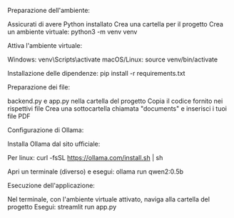 Preparazione dell'ambiente:

Assicurati di avere Python installato
Crea una cartella per il progetto
Crea un ambiente virtuale:
python3 -m venv venv

Attiva l'ambiente virtuale:

Windows: venv\Scripts\activate
macOS/Linux: source venv/bin/activate




Installazione delle dipendenze:
pip install -r requirements.txt

Preparazione dei file:

backend.py e app.py nella cartella del progetto
Copia il codice fornito nei rispettivi file
Crea una sottocartella chiamata "documents" e inserisci i tuoi file PDF


Configurazione di Ollama:

Installa Ollama dal sito ufficiale: 

Per linux: curl -fsSL https://ollama.com/install.sh | sh 


Apri un terminale (diverso) e esegui:
ollama run qwen2:0.5b



Esecuzione dell'applicazione:

Nel terminale, con l'ambiente virtuale attivato, naviga alla cartella del progetto
Esegui:
streamlit run app.py
